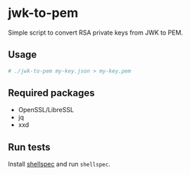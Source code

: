 # jwk-to-pem
Simple script to convert RSA private keys from JWK to PEM.

## Usage
```bash
# ./jwk-to-pem my-key.json > my-key.pem
```

## Required packages
- OpenSSL/LibreSSL
- jq
- xxd

## Run tests
Install [shellspec](https://shellspec.info) and run `shellspec`.
